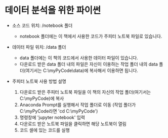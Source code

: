 # 데이터 분석을 위한 파이썬

- 소스 코드 위치: /notebook 폴더
  - notebook 폴더에는 이 책에서 사용한 코드가 주피터 노트북 파일로 있습니다.
- 데이터 파일 위치: /data 폴더
  - data 폴더에는 이 책의 코드에서 사용한 데이터 파일이 있습니다.
  - 다운로드 받은 data 폴더 내의 파일은 자신이 이용하는 작업 폴더 내의 data 폴더(여기서는 C:\myPyCode\data)에 복사해서 이용하면 됩니다.

- 주피터 노트북 사용 방법 설명
  1. 다운로드 받은 주피터 노트북 파일을 이 책의 자신의 작업 폴더(여기서는 C:\myPyCode)에 복사
  2. Anaconda Prompt를 실행해서 작업 폴더로 이동 (작업 폴더가 C:\myPyCode라면 'cd C:\myPyCode')
  3. 명령창에 'jupyter notebook' 입력
  4. 다운로드 받은 노트북 파일을 클릭하면 해당 노트북이 열림
  5. 코드 셀에 있는 코드를 실행





